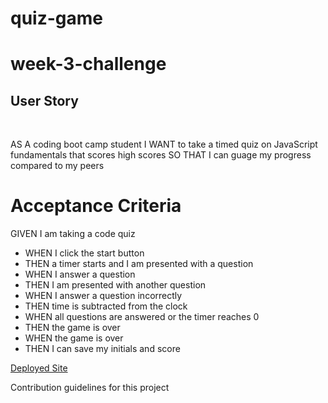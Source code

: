 # quiz-game

# week-3-challenge

## User Story

<br>

AS A coding boot camp student
I WANT to take a timed quiz on JavaScript fundamentals that scores high scores
SO THAT I can guage my progress compared to my peers

# Acceptance Criteria

GIVEN I am taking a code quiz
<br>

<ul>
<li>WHEN I click the start button</li>
<li>THEN a timer starts and I am presented with a question</li>
<li>WHEN I answer a question</li>
<li>THEN I am presented with another question</li>
<li>WHEN I answer a question incorrectly</li>
<li>THEN time is subtracted from the clock</li>
<li>WHEN all questions are answered or the timer reaches 0</li>
<li>THEN the game is over</li>
<li>WHEN the game is over</li>
<li>THEN I can save my initials and score</li>
</ul>

[Deployed Site](placeholder.com)

Contribution guidelines for this project
<img src="" alt="" />
